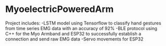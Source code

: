 # MyoelectricPoweredArm
Project includes:
-LSTM model using Tensorflow to classify hand gestures from time series EMG data with an accuracy of 92%
-BLE protocol using C++ for the Myo Armband and ESP32 to successfully establish a connection and send raw EMG data
-Servo movements for ESP32
